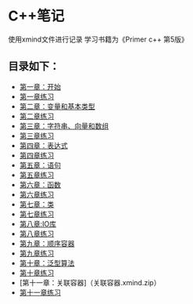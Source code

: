 # C++笔记

使用xmind文件进行记录
学习书籍为《Primer c++ 第5版》

## 目录如下：
- [第一章：开始](1.开始.xmind.zip)
- [第一章练习](第一章练习)
- [第二章：变量和基本类型](2.变量和基本类型.xmind.zip)
- [第二章练习](第二章练习)
- [第三章：字符串、向量和数组](字符串、向量和数组.xmind.zip)
- [第三章练习](第三章练习)
- [第四章：表达式](字符串、向量和数组.xmind.zip)
- [第四章练习](第四章练习)
- [第五章：语句](语句.xmind.zip)
- [第五章练习](第五章练习)
- [第六章：函数](函数.xmind.zip)
- [第六章练习](第六章练习)
- [第七章：类](类.xmind.zip)
- [第七章练习](第七章练习)
- [第八章:IO库](IO库.xmind.zip)
- [第八章练习](第八章练习)
- [第九章：顺序容器](顺序容器.xmind.zip)
- [第九章练习](第九章练习)
- [第十章：泛型算法](泛型算法.xmind.zip)
- [第十章练习](第十章练习)
- [第十一章：关联容器]（关联容器.xmind.zip）
- [第十一章练习](第十一章练习)
